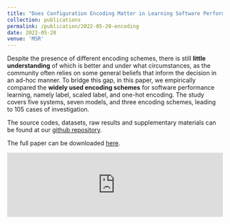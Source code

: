 ```yaml
---
title: "Does Configuration Encoding Matter in Learning Software Performance? An Empirical Study on Encoding Schemes"
collection: publications
permalink: /publication/2022-05-20-encoding
date: 2022-05-20
venue: 'MSR'
---
```

Despite the presence of different encoding schemes, there is still **little understanding** of which is better and under what circumstances, as the community often relies on some general beliefs that inform the decision in an ad-hoc manner. To bridge this gap, in this paper, we empirically compared the **widely used encoding schemes** for software performance learning, namely label, scaled label, and one-hot encoding. The study covers five systems, seven models, and three encoding schemes, leading to 105 cases of investigation. 

The source codes, datasets, raw results and supplementary materials can be found at our [github repository](https://github.com/ideas-labo/MSR2022-encoding-study).

The full paper can be downloaded [here](https://gjz78910.github.io/files/encoding.pdf).

<embed src="https://gjz78910.github.io/files/encoding.pdf" type="application/pdf" width="100%" />
